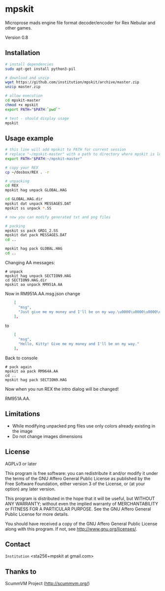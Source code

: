 mpskit
======

Microprose mads engine file format decoder/encoder for Rex Nebular and other games.

Version 0.8

Installation
------------

```bash
# install dependencies
sudo apt-get install python3-pil

# download and unzip 
wget https://github.com/institution/mpskit/archive/master.zip
unzip master.zip

# allow execution
cd mpskit-master
chmod +x mpskit
export PATH="$PATH:`pwd`"

# test - should display usage
mpskit
```

Usage example
-------------

```bash
# this line will add mpskit to PATH for current session 
# replace "~/mpskit-master" with a path to directory where mpskit is located
export PATH="$PATH:~/mpskit-master"

# copy your REX
cp ~/dosbox/REX . -r

# unpacking
cd REX
mpskit hag unpack GLOBAL.HAG

cd GLOBAL.HAG.dir
mpskit dat unpack MESSAGES.DAT
mpskit ss unpack *.SS

# now you can modify generated txt and png files

# packing
mpskit ss pack GRD1_2.SS
mpskit dat pack MESSAGES.DAT
cd ..

mpskit hag pack GLOBAL.HAG
cd ..

```

Changing AA messages:
```
# unpack
mpskit hag unpack SECTION9.HAG
cd SECTION9.HAG.dir
mpskit aa unpack RM951A.AA
```

Now in RM951A.AA.msg.json change
```json
    [
      "msg",
      "Just give me my money and I'll be on my way.\u0000\u0000\u0000\u0000\u00f8\u0019\u00ac\u00ae\u0000\u0000\u0000\u0000\u0000\u0000\u0000\u0000\u0000e\u0080f"
    ],
```
to
```json
    [
      "msg",
      "Hello, Kitty! Give me my money and I'll be on my way."
    ],
```

Back to console
```
# pack again
mpskit aa pack RM964A.AA
cd ..
mpskit hag pack SECTION9.HAG
```

Now when you run REX the intro dialog will be changed!

RM951A.AA.


Limitations
-----------

* While modifying unpacked png files use only colors already existing in the image
* Do not change images dimensions


License
-------
AGPLv3 or later

This program is free software: you can redistribute it and/or modify
it under the terms of the GNU Affero General Public License as published by
the Free Software Foundation, either version 3 of the License, or
(at your option) any later version.

This program is distributed in the hope that it will be useful,
but WITHOUT ANY WARRANTY; without even the implied warranty of
MERCHANTABILITY or FITNESS FOR A PARTICULAR PURPOSE.  See the
GNU Affero General Public License for more details.

You should have received a copy of the GNU Affero General Public License
along with this program.  If not, see <http://www.gnu.org/licenses/>.

Contact
-------
`Institution` <sta256+mpskit at gmail.com>

Thanks to
---------
ScummVM Project (http://scummvm.org/)







